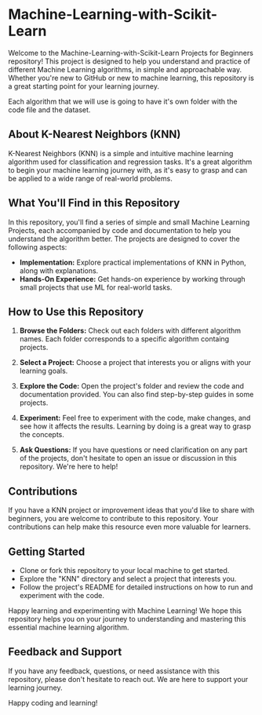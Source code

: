 # Machine-Learning-with-Scikit-Learn

Welcome to the Machine-Learning-with-Scikit-Learn Projects for Beginners repository! This project is designed to help you understand and practice of different Machine Learning algorithms, in simple and approachable way. Whether you're new to GitHub or new to machine learning, this repository is a great starting point for your learning journey.

Each algorithm that we will use is going to have it's own folder with the code file and the dataset.

## About K-Nearest Neighbors (KNN)

K-Nearest Neighbors (KNN) is a simple and intuitive machine learning algorithm used for classification and regression tasks. It's a great algorithm to begin your machine learning journey with, as it's easy to grasp and can be applied to a wide range of real-world problems.

## What You'll Find in this Repository

In this repository, you'll find a series of simple and small Machine Learning Projects, each accompanied by code and documentation to help you understand the algorithm better. The projects are designed to cover the following aspects:

- **Implementation:** Explore practical implementations of KNN in Python, along with explanations.
- **Hands-On Experience:** Get hands-on experience by working through small projects that use ML for real-world tasks.

## How to Use this Repository

1. **Browse the Folders:** Check out each folders with different algorithm names. Each folder corresponds to a specific algorithm containg projects.

2. **Select a Project:** Choose a project that interests you or aligns with your learning goals.

3. **Explore the Code:** Open the project's folder and review the code and documentation provided. You can also find step-by-step guides in some projects.

4. **Experiment:** Feel free to experiment with the code, make changes, and see how it affects the results. Learning by doing is a great way to grasp the concepts.

5. **Ask Questions:** If you have questions or need clarification on any part of the projects, don't hesitate to open an issue or discussion in this repository. We're here to help!

## Contributions

If you have a KNN project or improvement ideas that you'd like to share with beginners, you are welcome to contribute to this repository. Your contributions can help make this resource even more valuable for learners.

## Getting Started

- Clone or fork this repository to your local machine to get started.
- Explore the "KNN" directory and select a project that interests you.
- Follow the project's README for detailed instructions on how to run and experiment with the code.

Happy learning and experimenting with Machine Learning! We hope this repository helps you on your journey to understanding and mastering this essential machine learning algorithm.

## Feedback and Support

If you have any feedback, questions, or need assistance with this repository, please don't hesitate to reach out. We are here to support your learning journey.

Happy coding and learning!
